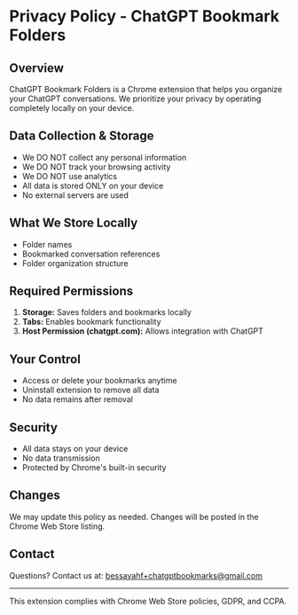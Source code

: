 # Privacy Policy - ChatGPT Bookmark Folders


## Overview
ChatGPT Bookmark Folders is a Chrome extension that helps you organize your ChatGPT conversations. We prioritize your privacy by operating completely locally on your device.

## Data Collection & Storage
- We DO NOT collect any personal information
- We DO NOT track your browsing activity
- We DO NOT use analytics
- All data is stored ONLY on your device
- No external servers are used

## What We Store Locally
- Folder names
- Bookmarked conversation references
- Folder organization structure

## Required Permissions
1. **Storage:** Saves folders and bookmarks locally
2. **Tabs:** Enables bookmark functionality
3. **Host Permission (chatgpt.com):** Allows integration with ChatGPT

## Your Control
- Access or delete your bookmarks anytime
- Uninstall extension to remove all data
- No data remains after removal

## Security
- All data stays on your device
- No data transmission
- Protected by Chrome's built-in security

## Changes
We may update this policy as needed. Changes will be posted in the Chrome Web Store listing.

## Contact
Questions? Contact us at: bessayahf+chatgptbookmarks@gmail.com

---
This extension complies with Chrome Web Store policies, GDPR, and CCPA.

